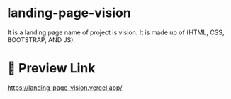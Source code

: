 # landing-page-vision
It is a landing page name of project is vision. It is made up of (HTML, CSS, BOOTSTRAP, AND JS).

# 🔗 Preview Link
 https://landing-page-vision.vercel.app/
 
